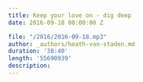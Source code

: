 ```yaml
---
title: Keep your love on - dig deep
date: 2016-09-18 00:00:00 Z

file: "/2016/2016-09-18.mp3"
author: _authors/heath-van-staden.md
duration: '38:40'
length: '55690939'
description:
---
```

